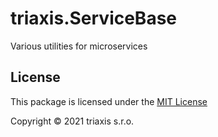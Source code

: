# triaxis.ServiceBase

Various utilities for microservices

## License

This package is licensed under the [MIT License](./LICENSE.txt)

Copyright &copy; 2021 triaxis s.r.o.
